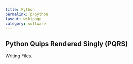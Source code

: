 ```yaml
---
title: Python
permalink: p/python
layout: wikipage
category: software
---
```


## Python Quips Rendered Singly (PQRS)

Writing Files.
